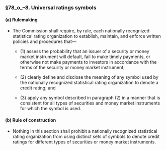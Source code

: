 ### §78_o_–8. Universal ratings symbols
#### (a) Rulemaking
* The Commission shall require, by rule, each nationally recognized statistical rating organization to establish, maintain, and enforce written policies and procedures that—

  * (1) assess the probability that an issuer of a security or money market instrument will default, fail to make timely payments, or otherwise not make payments to investors in accordance with the terms of the security or money market instrument;

  * (2) clearly define and disclose the meaning of any symbol used by the nationally recognized statistical rating organization to denote a credit rating; and

  * (3) apply any symbol described in paragraph (2) in a manner that is consistent for all types of securities and money market instruments for which the symbol is used.

#### (b) Rule of construction
* Nothing in this section shall prohibit a nationally recognized statistical rating organization from using distinct sets of symbols to denote credit ratings for different types of securities or money market instruments.